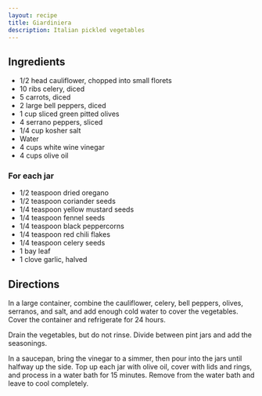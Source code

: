 ```yaml
---
layout: recipe
title: Giardiniera
description: Italian pickled vegetables
---
```


## Ingredients

* 1/2 head cauliflower, chopped into small florets
* 10 ribs celery, diced
* 5 carrots, diced
* 2 large bell peppers, diced
* 1 cup sliced green pitted olives
* 4 serrano peppers, sliced
* 1/4 cup kosher salt
* Water
* 4 cups white wine vinegar
* 4 cups olive oil

### For each jar
* 1/2 teaspoon dried oregano
* 1/2 teaspoon coriander seeds
* 1/4 teaspoon yellow mustard seeds
* 1/4 teaspoon fennel seeds
* 1/4 teaspoon black peppercorns
* 1/4 teaspoon red chili flakes
* 1/4 teaspoon celery seeds
* 1 bay leaf
* 1 clove garlic, halved

## Directions

In a large container, combine the cauliflower, celery, bell peppers, olives, serranos, and salt, and add enough cold water to cover the vegetables. Cover the container and refrigerate for 24 hours.

Drain the vegetables, but do not rinse. Divide between pint jars and add the seasonings.

In a saucepan, bring the vinegar to a simmer, then pour into the jars until halfway up the side. Top up each jar with olive oil, cover with lids and rings, and process in a water bath for 15 minutes. Remove from the water bath and leave to cool completely.
